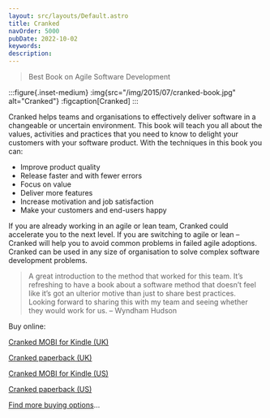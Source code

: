 ```yaml
---
layout: src/layouts/Default.astro
title: Cranked
navOrder: 5000
pubDate: 2022-10-02
keywords: 
description: 
---
```


> Best Book on Agile Software Development

:::figure{.inset-medium}
:img{src="/img/2015/07/cranked-book.jpg" alt="Cranked"}
:figcaption[Cranked]
:::

Cranked helps teams and organisations to effectively deliver software in a changeable or uncertain environment. This book will teach you all about the values, activities and practices that you need to know to delight your customers with your software product. With the techniques in this book you can:

- Improve product quality
- Release faster and with fewer errors
- Focus on value
- Deliver more features
- Increase motivation and job satisfaction
- Make your customers and end-users happy

If you are already working in an agile or lean team, Cranked could accelerate you to the next level. If you are switching to agile or lean – Cranked will help you to avoid common problems in failed agile adoptions. Cranked can be used in any size of organisation to solve complex software development problems.

> A great introduction to the method that worked for this team. It’s refreshing to have a book about a software method that doesn’t feel like it’s got an ulterior motive than just to share best practices. Looking forward to sharing this with my team and seeing whether they would work for us. – Wyndham Hudson

Buy online:

[Cranked MOBI for Kindle (UK)](https://www.amazon.co.uk/Cranked-agile-software-development-method-ebook/dp/B00NMVLRX8/)

[Cranked paperback (UK)](https://www.amazon.co.uk/Cranked-Martin-Milsom/dp/1291918795/)

[Cranked MOBI for Kindle (US)](https://www.amazon.com/Cranked-agile-software-development-method-ebook/dp/B00NMVLRX8/)

[Cranked paperback (US)](https://www.amazon.com/Cranked-Steve-Fenton/dp/1291918795/)

[Find more buying options](http://crankedalliance.org/buy-the-book/)…